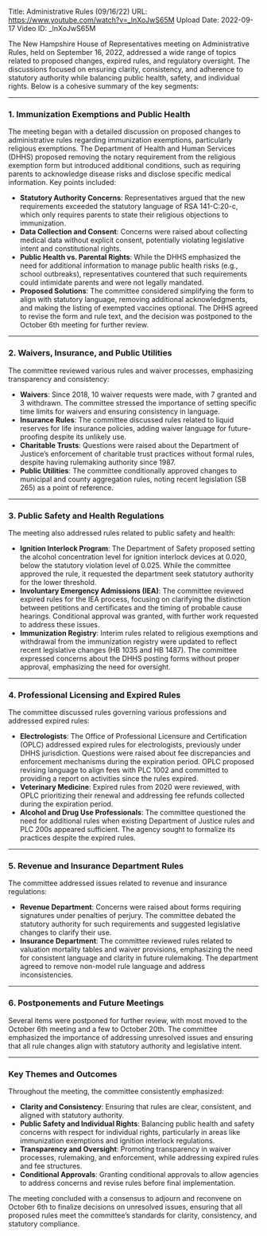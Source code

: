 Title: Administrative Rules (09/16/22)
URL: https://www.youtube.com/watch?v=_lnXoJwS65M
Upload Date: 2022-09-17
Video ID: _lnXoJwS65M

The New Hampshire House of Representatives meeting on Administrative Rules, held on September 16, 2022, addressed a wide range of topics related to proposed changes, expired rules, and regulatory oversight. The discussions focused on ensuring clarity, consistency, and adherence to statutory authority while balancing public health, safety, and individual rights. Below is a cohesive summary of the key segments:

---

### **1. Immunization Exemptions and Public Health**
The meeting began with a detailed discussion on proposed changes to administrative rules regarding immunization exemptions, particularly religious exemptions. The Department of Health and Human Services (DHHS) proposed removing the notary requirement from the religious exemption form but introduced additional conditions, such as requiring parents to acknowledge disease risks and disclose specific medical information. Key points included:
- **Statutory Authority Concerns**: Representatives argued that the new requirements exceeded the statutory language of RSA 141-C:20-c, which only requires parents to state their religious objections to immunization.
- **Data Collection and Consent**: Concerns were raised about collecting medical data without explicit consent, potentially violating legislative intent and constitutional rights.
- **Public Health vs. Parental Rights**: While the DHHS emphasized the need for additional information to manage public health risks (e.g., school outbreaks), representatives countered that such requirements could intimidate parents and were not legally mandated.
- **Proposed Solutions**: The committee considered simplifying the form to align with statutory language, removing additional acknowledgments, and making the listing of exempted vaccines optional. The DHHS agreed to revise the form and rule text, and the decision was postponed to the October 6th meeting for further review.

---

### **2. Waivers, Insurance, and Public Utilities**
The committee reviewed various rules and waiver processes, emphasizing transparency and consistency:
- **Waivers**: Since 2018, 10 waiver requests were made, with 7 granted and 3 withdrawn. The committee stressed the importance of setting specific time limits for waivers and ensuring consistency in language.
- **Insurance Rules**: The committee discussed rules related to liquid reserves for life insurance policies, adding waiver language for future-proofing despite its unlikely use.
- **Charitable Trusts**: Questions were raised about the Department of Justice’s enforcement of charitable trust practices without formal rules, despite having rulemaking authority since 1987.
- **Public Utilities**: The committee conditionally approved changes to municipal and county aggregation rules, noting recent legislation (SB 265) as a point of reference.

---

### **3. Public Safety and Health Regulations**
The meeting also addressed rules related to public safety and health:
- **Ignition Interlock Program**: The Department of Safety proposed setting the alcohol concentration level for ignition interlock devices at 0.020, below the statutory violation level of 0.025. While the committee approved the rule, it requested the department seek statutory authority for the lower threshold.
- **Involuntary Emergency Admissions (IEA)**: The committee reviewed expired rules for the IEA process, focusing on clarifying the distinction between petitions and certificates and the timing of probable cause hearings. Conditional approval was granted, with further work requested to address these issues.
- **Immunization Registry**: Interim rules related to religious exemptions and withdrawal from the immunization registry were updated to reflect recent legislative changes (HB 1035 and HB 1487). The committee expressed concerns about the DHHS posting forms without proper approval, emphasizing the need for oversight.

---

### **4. Professional Licensing and Expired Rules**
The committee discussed rules governing various professions and addressed expired rules:
- **Electrologists**: The Office of Professional Licensure and Certification (OPLC) addressed expired rules for electrologists, previously under DHHS jurisdiction. Questions were raised about fee discrepancies and enforcement mechanisms during the expiration period. OPLC proposed revising language to align fees with PLC 1002 and committed to providing a report on activities since the rules expired.
- **Veterinary Medicine**: Expired rules from 2020 were reviewed, with OPLC prioritizing their renewal and addressing fee refunds collected during the expiration period.
- **Alcohol and Drug Use Professionals**: The committee questioned the need for additional rules when existing Department of Justice rules and PLC 200s appeared sufficient. The agency sought to formalize its practices despite the expired rules.

---

### **5. Revenue and Insurance Department Rules**
The committee addressed issues related to revenue and insurance regulations:
- **Revenue Department**: Concerns were raised about forms requiring signatures under penalties of perjury. The committee debated the statutory authority for such requirements and suggested legislative changes to clarify their use.
- **Insurance Department**: The committee reviewed rules related to valuation mortality tables and waiver provisions, emphasizing the need for consistent language and clarity in future rulemaking. The department agreed to remove non-model rule language and address inconsistencies.

---

### **6. Postponements and Future Meetings**
Several items were postponed for further review, with most moved to the October 6th meeting and a few to October 20th. The committee emphasized the importance of addressing unresolved issues and ensuring that all rule changes align with statutory authority and legislative intent.

---

### **Key Themes and Outcomes**
Throughout the meeting, the committee consistently emphasized:
- **Clarity and Consistency**: Ensuring that rules are clear, consistent, and aligned with statutory authority.
- **Public Safety and Individual Rights**: Balancing public health and safety concerns with respect for individual rights, particularly in areas like immunization exemptions and ignition interlock regulations.
- **Transparency and Oversight**: Promoting transparency in waiver processes, rulemaking, and enforcement, while addressing expired rules and fee structures.
- **Conditional Approvals**: Granting conditional approvals to allow agencies to address concerns and revise rules before final implementation.

The meeting concluded with a consensus to adjourn and reconvene on October 6th to finalize decisions on unresolved issues, ensuring that all proposed rules meet the committee’s standards for clarity, consistency, and statutory compliance.